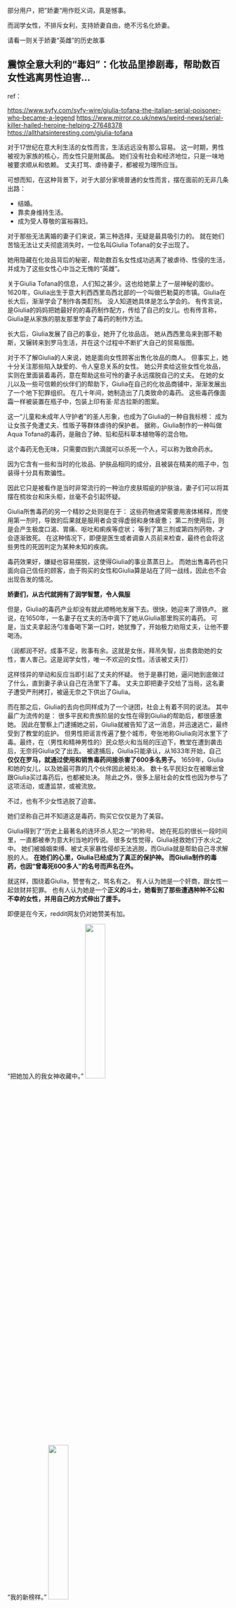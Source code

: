 部分用户，把”娇妻“用作贬义词，真是憾事。

而润学女性，不排斥女利，支持娇妻自由，绝不污名化娇妻。

请看一则关于娇妻“英雌”的历史故事

## 震惊全意大利的“毒妇”：化妆品里掺剧毒，帮助数百女性逃离男性迫害...

ref：

https://www.syfy.com/syfy-wire/giulia-tofana-the-italian-serial-poisoner-who-became-a-legend
https://www.mirror.co.uk/news/weird-news/serial-killer-hailed-heroine-helping-27648378
https://allthatsinteresting.com/giulia-tofana

对于17世纪在意大利生活的女性而言，生活远远没有那么容易。
这一时期，男性被视为家族的核心，而女性只是附属品。
她们没有社会和经济地位，只是一味地被要求顺从和依赖。
丈夫打骂、虐待妻子，都被视为理所应当。

可想而知，在这种背景下，对于大部分家境普通的女性而言，摆在面前的无非几条出路：
- 结婚。
- 靠卖身维持生活。
- 成为受人尊敬的富裕寡妇。

对于那些无法离婚的妻子们来说，第三种选择，无疑是最具吸引力的。
就在她们苦恼无法让丈夫彻底消失时，一位名叫Giulia Tofana的女子出现了。

她用隐藏在化妆品背后的秘密，帮助数百名女性成功逃离了被虐待、性侵的生活，并成为了这些女性心中当之无愧的“英雌”。

关于Giulia Tofana的信息，人们知之甚少。这也给她蒙上了一层神秘的面纱。
1620年，Giulia出生于意大利西西里岛西北部的一个叫做巴勒莫的市镇。Giulia在长大后，渐渐学会了制作各类酊剂。
没人知道她具体是怎么学会的。
有传言说，是Giulia的妈妈把她最好的的毒药制作配方，传给了自己的女儿。也有传言称，Giulia是从家族的朋友那里学会了毒药的制作方法。

长大后，Giulia发展了自己的事业，她开了化妆品店。
她从西西里岛来到那不勒斯，又辗转来到罗马生活，并在这个过程中不断扩大自己的贸易版图。

对于不了解Giulia的人来说，她是面向女性顾客出售化妆品的商人。
但事实上，她十分关注那些陷入缺爱的、令人窒息关系的女性。
她公开卖给这些女性化妆品，实则在里面装着毒药，意在帮助这些可怜的妻子永远摆脱自己的丈夫。
在她的女儿以及一些可信赖的伙伴们的帮助下，Giulia在自己的化妆品商铺中，渐渐发展出了一个地下犯罪组织。
在几十年间，她制造出了几类致命的毒药。
这些毒药像面霜一样被装置在瓶子中，包装上印有圣·尼古拉斯的图案。

这一“儿童和未成年人守护者”的圣人形象，也成为了Giulia的一种自我标榜：
成为让女孩子免遭丈夫、性贩子等群体虐待的保护者。
据称，Giulia制作的一种叫做Aqua Tofana的毒药，是融合了砷、铅和茄科草本植物等的混合物。

这个毒药无色无味，只需要四到六滴就可以杀死一个人，可以称为致命药水。

因为它含有一些和当时的化妆品、护肤品相同的成分，且被装在精美的瓶子中，包装得十分具有欺骗性。

因此它只是被看作是当时非常流行的一种治疗皮肤瑕疵的护肤油，妻子们可以将其摆在梳妆台和床头柜，丝毫不会引起怀疑。

Giulia所售毒药的另一个精妙之处则是在于：
这些药物通常需要用液体稀释，而使用第一剂时，导致的后果就是服用者会变得虚弱和身体疲惫；
第二剂使用后，则是会产生极度口渴、胃痛、呕吐和痢疾等症状；
等到了第三剂或第四剂药物，才会逐渐致死。
在这种情况下，即便是医生或者调查人员前来检查，最终也会将这些男性的死因判定为某种未知的疾病。

毒药效果好，嫌疑也容易摆脱，这使得Giulia的事业蒸蒸日上。
而她出售毒药也只面向自己信任的顾客，由于购买的女性和Giulia算是站在了同一战线，因此也不会出现告发的情况。

**娇妻们，从古代就拥有了润学智慧，令人佩服**

但是，Giulia的毒药产业却没有就此顺畅地发展下去。很快，她迎来了滑铁卢。
据说，在1650年，一名妻子在丈夫的汤中滴下了她从Giulia那里购买的毒药。
可是，当丈夫拿起汤勺准备喝下第一口时，她犹豫了，开始极力劝阻丈夫，让他不要喝汤。

（润都润不好。成事不足，败事有余。这就是女伥，拜吊失智，出卖救助她的女性，害人害己。这是润学女性，唯一不欢迎的女性。活该被丈夫打）

这样怪异的举动和反应当即引起了丈夫的怀疑。
他于是暴打她，逼问她到底做过了什么，直到妻子承认自己在汤里下了毒。
丈夫立即把妻子交给了当局，这名妻子遭受严刑拷打，被逼无奈之下供出了Giulia。

而在那之后，Giulia的去向也同样成为了一个谜团，社会上有着不同的说法。
其中最广为流传的是：
很多平民和贵族阶层的女性在得到Giulia的帮助后，都很感激她。
因此在警察上门逮捕她之前，Giulia就被告知了这一消息，并迅速逃亡，最终受到了教堂的庇护。
但男性把谣言传遍了整个城市，夸张地称Giulia向河水里下了毒。最终，在（男性和精神男性的）民众怒火和当局的压迫下，教堂在遭到袭击后，无奈将Giulia交了出去。
被逮捕后，Giulia只能承认，从1633年开始，自己 **仅仅在罗马，就通过使用和销售毒药间接杀害了600多名男子。**
1659年，Giulia和她的女儿，以及她最可靠的几个伙伴因此被处决。
数十名平民妇女在被曝出曾跟Giulia买过毒药后，也都被处决。
除此之外，很多上层社会的女性也因为参与了这项活动，或遭监禁，或被流放。

不过，也有不少女性逃脱了迫害。

她们坚称自己并不知道这是毒药，购买它仅仅是为了美容。

Giulia得到了“历史上最著名的连环杀人犯之一”的称号。
她在死后的很长一段时间里，一直都被奉为意大利当地的传说。
很多女性觉得，Giulia拯救她们于水火之中。
她们被婚姻束缚、被丈夫家暴性侵却无法逃脱，而Giulia就是帮助自己寻求解脱的人。
**在她们的心里，Giulia已经成为了真正的保护神。
而Giulia制作的毒药，也因“曾毒死600多人”的名号而声名在外。**

就这样，围绕着Giulia，赞誉有之，骂名有之。
有人认为她是一个奸商，跟女性一起敛财并犯罪。
也有人认为她是一个**正义的斗士，她看到了那些遭遇种种不公和不幸的女性，并用自己的方式伸出了援手。**

即便是在今天，reddit网友仍对她赞美有加。

“把她加入的我女神收藏中。”
<img src="https://mmbiz.qpic.cn/mmbiz_jpg/ur8ldomcUpoMia4dj0O06QSFqKrp2VyqPoKncjAafFYNSGibibNdL15VP35o4exzgibvFXk62IwriaTxHV6cC36c9kw/640?wx_fmt=jpeg&wxfrom=5&wx_lazy=1&wx_co=1"  width="30%" height="30%">

“我的新榜样。”
<img src="https://mmbiz.qpic.cn/mmbiz_jpg/ur8ldomcUpoMia4dj0O06QSFqKrp2VyqPhfac2iazYtRzIemm5zbrckMjLyib17loiaDh194Qiclm1HLVYWq8RWyRdQ/640?wx_fmt=jpeg&wxfrom=5&wx_lazy=1&wx_co=1"  width="30%" height="30%">

甚至已经构想出了一部关于她的电影：
“我可太想看一部有关她的女性力量题材的电影了。”
<img src="https://mmbiz.qpic.cn/mmbiz_png/ur8ldomcUpoMia4dj0O06QSFqKrp2VyqPNx16iaZayrfAMcrhAVobEOvdA9s4Xbyu50rCtc06UueQxtNSHtUsaxA/640?wx_fmt=png&wxfrom=5&wx_lazy=1&wx_co=1"  width="50%" height="50%">

需要看到的是，Giulia并不是当时欧洲唯一一名因为下毒而出名的女性。

或许，值得深思的不应该是这些个体的选择，而是逼迫这么多女性做出同样选择的那个社会。

[事儿君 英国那些事儿 2022-09-06 22:27 Posted on 英国](https://posts.careerengine.us/p/63175a33d362907e88538cb5?from=latestPostSidePanel)

润学女性点评：

娇妻，也可以是英雌。
娇妻和女伥，可以彻底割席。

女性，离不开女性互助。

李靓蕾，婚女，媚男，做得够多了吧。最后向男方维权，可以指望男人吗？是靠侯佩岑等女性友人，大力支持她，是靠整个女性群体，为她助力发声，锤扁王力宏。哪有什么岁月静好，还不是有人在帮你较真。

娇妻，如果真的能够利女，从献头上，尽数收债，让劣精去死，倒也不失为女利楷模，一位英雌，值得尊敬。

女利，完全可以替天行道，对献，彻底行使债权，并且润离献。
部分女性，拿到目标的东西（即系统性男本位压迫导致的女性债权），如果继续留着蝻，服吊役，利得哪门子女利，损失大了。是不合格的娇妻。
甚至于债没收回来，反而被蝻控制，让劣精债台高筑，反倒越活越滋润。玩不转女利，请勿下场做驴。娇妻都看不起这种。不仅女性与其割席，男性都看她有毛病，不坑她一把，对不起命运安排遇到她。就是因为历史上，出现过那种女伥，爱蝻拜吊出卖女性，背叛女性救世主，才让蝻，劣等v染，有机会，靠着迫害女伥，再借助女伥迫害全体女性，欺诈窃取了女性造物主的权力，和资源。才导致劣精横行，男本位猖獗。



**什么是东亚洼地思维？润学女性，为什么要润出这种思维？**

东亚男性，面对刻板东亚女性，被吸引的时候，他们，有什么样的心里活动？（包括坏女孩，好女人，女妖精，良家，正房，小三）

一想起索取，默认向女性索取。一说起奉献，默认向男性奉献。

这就是，蝻人所谓的爱。本质是男性获取利益。

请诸位女性，扪心自问，您认为，男性这种，向女方索取利益，他们真的具有爱情吗？

男性天然只有利欲，和性欲，没有爱情。

女性，看清事实吧。仔细想想，该怎样做，怎样对付男性才好。

**在洼地式的，性别刻板思维下，什么是所谓正确，所谓道德？**

男性利己正确，女性利他伟大。

那这种正确，这种道德，是不是有问题。

当我们塑造一个新的正确，新的道德，女性，是否应该抛弃这种糟粕。

让女性利己，男性利她。

**部分洼地思维的女利，为什么行不通，半路出家的菜鸟倒赔损失？**

从小接受男本位“道德”熏陶，利“他”思维的女性，强行去装作利己，不自洽，会被利用这种空隙而损失更大。

心理有道坎，开口让男的多付出，是困难的事情。那沾蝻必害己。直接做单女为好。

**女性，倘使思维，不润出男本位，在任何地方，日子能好过吗。**

**无论是否沾蝻，无论娇妻，还是单女**

请女性，务必彻底摆脱这种，潜移默化的，被男本位洗脑的，利“他”利男思维。

摆脱男本位伪道德。

我们回归天道雌性本能，达到条件反射，不利蝻宝，达到自洽，自爱，爱女，利己。

**这个世界上，最大的不道德，就是男本位伪道德。**
